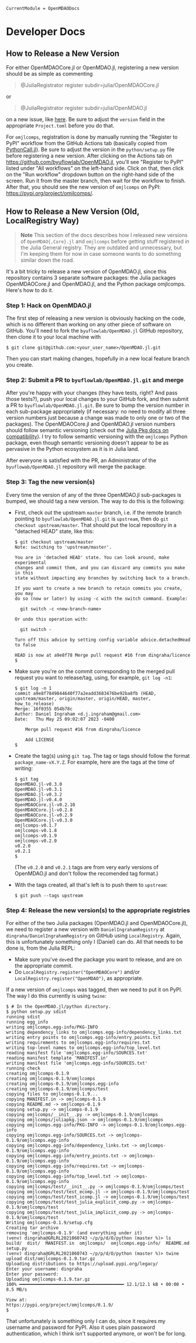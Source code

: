 ```@meta
CurrentModule = OpenMDAODocs
```
# Developer Docs

## How to Release a New Version
For either OpenMDAOCore.jl or OpenMDAO.jl, registering a new version should be as simple as commenting

> @JuliaRegistrator register subdir=julia/OpenMDAOCore.jl

or

> @JuliaRegistrator register subdir=julia/OpenMDAO.jl

on a new issue, like [here](https://github.com/byuflowlab/OpenMDAO.jl/issues/22).
Be sure to adjust the `version` field in the appropriate `Project.toml` before you do that.

For `omjlcomps`, registration is done by manually running the "Register to PyPI" workflow from the GitHub Actions tab (basically copied from [PythonCall.jl](https://github.com/cjdoris/PythonCall.jl)).
Be sure to adjust the version in the `python/setup.py` file before registering a new version.
After clicking on the Actions tab on https://github.com/byuflowlab/OpenMDAO.jl, you'll see "Register to PyPI" listed under "All workflows" on the left-hand side.
Click on that, then click on the "Run workflow" dropdown button on the right-hand side of the screen.
Run it from the master branch, then wait for the workflow to finish.
After that, you should see the new version of `omjlcomps` on PyPI: https://pypi.org/project/omjlcomps/.

## How to Release a New Version (Old, LocalRegistry Way)
> **Note**
> This section of the docs describes how I released new versions of `OpenMDAO{,Core}.jl` and `omjlcomps` before getting stuff registered in the Julia General registry.
> They are outdated and unnecessary, but I'm keeping them for now in case someone wants to do something similar down the road.

It's a bit tricky to release a new version of OpenMDAO.jl, since this repository contains 3 separate software packages: the Julia packages OpenMDAOCore.jl and OpenMDAO.jl, and the Python package omjlcomps.
Here's how to do it.

### Step 1: Hack on OpenMDAO.jl
The first step of releasing a new version is obviously hacking on the code, which is no different than working on any other piece of software on GitHub.
You'll need to fork the `byuflowlab/OpenMDAO.jl` GitHub repository, then clone it to your local machine with

```
$ git clone git@github.com:<your_user_name>/OpenMDAO.jl.git
```

Then you can start making changes, hopefully in a new local feature branch you create.

### Step 2: Submit a PR to `byuflowlab/OpenMDAO.jl.git` and merge
After you're happy with your changes (they have tests, right? And pass those tests?), push your local changes to your GitHub fork, and then submit a PR to `byuflowlab/OpenMDAO.jl.git`.
Be sure to bump the version number in each sub-package appropriately (if necessary: no need to modify all three version numbers just because a change was made to only one or two of the packages).
The OpenMDAOCore.jl and OpenMDAO.jl version numbers should follow semantic versioning (check out the [Julia Pkg docs on compatibility](https://pkgdocs.julialang.org/v1/compatibility/)).
I try to follow semantic versioning with the `omjlcomps` Python package, even though semantic versioning doesn't appear to be as pervasive in the Python ecosystem as it is in Julia land.

After everyone is satisfied with the PR, an Administrator of the `byuflowab/OpenMDAO.jl` repository will merge the package.

### Step 3: Tag the new version(s)
Every time the version of any of the three OpenMDAO.jl sub-packages is bumped, we should tag a new version.
The way to do this is the following:

  * First, check out the upstream `master` branch, i.e. if the remote branch pointing to `byuflowlab/OpenMDAO.jl.git` is `upstream`, then do `git checkout upstream/master`.
    That should put the local repository in a "detached HEAD" state, like this:

    ```
    $ git checkout upstream/master
    Note: switching to 'upstream/master'.

    You are in 'detached HEAD' state. You can look around, make experimental
    changes and commit them, and you can discard any commits you make in this
    state without impacting any branches by switching back to a branch.

    If you want to create a new branch to retain commits you create, you may
    do so (now or later) by using -c with the switch command. Example:

      git switch -c <new-branch-name>

    Or undo this operation with:

      git switch -

    Turn off this advice by setting config variable advice.detachedHead to false

    HEAD is now at a9e8f78 Merge pull request #16 from dingraha/licence
    $
    ```

  * Make sure you're on the commit corresponding to the merged pull request you want to release/tag, using, for example, `git log -n1`:

    ```
    $ git log -n 1
    commit a9e8f7849844640f77a2eadd3683476be92ba8fb (HEAD, upstream/master, origin/master, origin/HEAD, master, how_to_release)
    Merge: 16f0355 054b78c
    Author: Daniel Ingraham <d.j.ingraham@gmail.com>
    Date:   Thu May 25 09:02:07 2023 -0400

        Merge pull request #16 from dingraha/licence
        
        Add LICENSE
    $ 
    ```

  * Create the tag(s) using `git tag`.
    The tag or tags should follow the format `package_name-vX.Y.Z`.
    For example, here are the tags at the time of writing:

    ```
    $ git tag
    OpenMDAO.jl-v0.3.0
    OpenMDAO.jl-v0.3.1
    OpenMDAO.jl-v0.3.2
    OpenMDAO.jl-v0.4.0
    OpenMDAOCore.jl-v0.2.10
    OpenMDAOCore.jl-v0.2.8
    OpenMDAOCore.jl-v0.2.9
    OpenMDAOCore.jl-v0.3.0
    omjlcomps-v0.1.7
    omjlcomps-v0.1.8
    omjlcomps-v0.1.9
    omjlcomps-v0.2.0
    v0.2.0
    v0.2.1
    $ 
    ```

    (The `v0.2.0` and `v0.2.1` tags are from very early versions of OpenMDAO.jl and don't follow the recomended tag format.)

  * With the tags created, all that's left is to push them to `upstream`:

    ```
    $ git push --tags upstream
    ```

### Step 4: Release the new version(s) to the appropriate registries
For either of the two Julia packages (OpenMDAO.jl and OpenMDAOCore.jl), we need to register a new version with `DanielIngrahamRegistry` at `dingraha/DanielIngrahamRegistry` on GitHub using `LocalRegistry`.
Again, this is unfortunately something only I (Daniel) can do.
All that needs to be done is, from the Julia REPL:

  * Make sure you've `dev`ed the package you want to release, and are on the appropriate commit.
  * Do `LocalRegistry.register("OpenMDAOCore")` and/or `LocalRegistry.register("OpenMDAO")`, as appropriate.

If a new version of `omjlcomps` was tagged, then we need to put it on PyPI.
The way I do this currently is using `twine`:

```
$ # In the OpenMDAO.jl/python directory.
$ python setup.py sdist
running sdist
running egg_info
writing omjlcomps.egg-info/PKG-INFO
writing dependency_links to omjlcomps.egg-info/dependency_links.txt
writing entry points to omjlcomps.egg-info/entry_points.txt
writing requirements to omjlcomps.egg-info/requires.txt
writing top-level names to omjlcomps.egg-info/top_level.txt
reading manifest file 'omjlcomps.egg-info/SOURCES.txt'
reading manifest template 'MANIFEST.in'
writing manifest file 'omjlcomps.egg-info/SOURCES.txt'
running check
creating omjlcomps-0.1.9
creating omjlcomps-0.1.9/omjlcomps
creating omjlcomps-0.1.9/omjlcomps.egg-info
creating omjlcomps-0.1.9/omjlcomps/test
copying files to omjlcomps-0.1.9...
copying MANIFEST.in -> omjlcomps-0.1.9
copying README.md -> omjlcomps-0.1.9
copying setup.py -> omjlcomps-0.1.9
copying omjlcomps/__init__.py -> omjlcomps-0.1.9/omjlcomps
copying omjlcomps/juliapkg.json -> omjlcomps-0.1.9/omjlcomps
copying omjlcomps.egg-info/PKG-INFO -> omjlcomps-0.1.9/omjlcomps.egg-info
copying omjlcomps.egg-info/SOURCES.txt -> omjlcomps-0.1.9/omjlcomps.egg-info
copying omjlcomps.egg-info/dependency_links.txt -> omjlcomps-0.1.9/omjlcomps.egg-info
copying omjlcomps.egg-info/entry_points.txt -> omjlcomps-0.1.9/omjlcomps.egg-info
copying omjlcomps.egg-info/requires.txt -> omjlcomps-0.1.9/omjlcomps.egg-info
copying omjlcomps.egg-info/top_level.txt -> omjlcomps-0.1.9/omjlcomps.egg-info
copying omjlcomps/test/__init__.py -> omjlcomps-0.1.9/omjlcomps/test
copying omjlcomps/test/test_ecomp.jl -> omjlcomps-0.1.9/omjlcomps/test
copying omjlcomps/test/test_icomp.jl -> omjlcomps-0.1.9/omjlcomps/test
copying omjlcomps/test/test_julia_explicit_comp.py -> omjlcomps-0.1.9/omjlcomps/test
copying omjlcomps/test/test_julia_implicit_comp.py -> omjlcomps-0.1.9/omjlcomps/test
Writing omjlcomps-0.1.9/setup.cfg
Creating tar archive
removing 'omjlcomps-0.1.9' (and everything under it)
(venv) dingraha@GRLRL2021060743 ~/p/p/d/O/python (master %)> ls
build/  dist/  MANIFEST.in  omjlcomps/  omjlcomps.egg-info/  README.md  setup.py
(venv) dingraha@GRLRL2021060743 ~/p/p/d/O/python (master %)> twine upload dist/omjlcomps-0.1.9.tar.gz 
Uploading distributions to https://upload.pypi.org/legacy/
Enter your username: dingraha
Enter your password: 
Uploading omjlcomps-0.1.9.tar.gz
100% ━━━━━━━━━━━━━━━━━━━━━━━━━━━━━━━━━━━━━━━━ 12.1/12.1 kB • 00:00 • 8.5 MB/s

View at:
https://pypi.org/project/omjlcomps/0.1.9/
$ 
```

That unfortunately is something only I can do, since it requires my username and password for PyPI.
Also it uses plain password authentication, which I think isn't supported anymore, or won't be for long.

